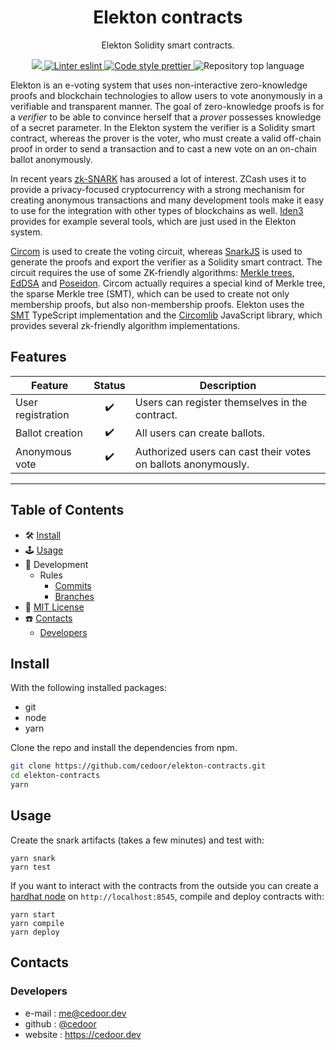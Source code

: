 <p align="center">
    <h1 align="center">
        Elekton contracts
    </h1>
    <p align="center">Elekton Solidity smart contracts.</p>
</p>

<p align="center">
    <a href="https://github.com/cedoor/elekton-contracts/blob/main/LICENSE" target="_blank">
        <img src="https://img.shields.io/github/license/cedoor/elekton-contracts.svg?style=flat-square">
    </a>
    <a href="https://eslint.org/" target="_blank">
        <img alt="Linter eslint" src="https://img.shields.io/badge/linter-eslint-8080f2?style=flat-square&logo=eslint">
    </a>
    <a href="https://prettier.io/" target="_blank">
        <img alt="Code style prettier" src="https://img.shields.io/badge/code%20style-prettier-f8bc45?style=flat-square&logo=prettier">
    </a>
    <img alt="Repository top language" src="https://img.shields.io/github/languages/top/cedoor/elekton-contracts?style=flat-square">
</p>

Elekton is an e-voting system that uses non-interactive zero-knowledge proofs and blockchain technologies to allow users to vote anonymously in a verifiable and transparent manner. The goal of zero-knowledge proofs is for a *verifier* to be able to convince herself that a *prover* possesses knowledge of a secret parameter. In the Elekton system the verifier is a Solidity smart contract, whereas the prover is the voter, who must create a valid off-chain proof in order to send a transaction and to cast a new vote on an on-chain ballot anonymously. 

In recent years [zk-SNARK](https://doi.org/10.1145/2090236.2090263) has aroused a lot of interest. ZCash uses it to provide a privacy-focused cryptocurrency with a strong mechanism for creating anonymous transactions and many development tools make it easy to use for the integration with other types of blockchains as well. [Iden3](https://www.iden3.io/) provides for example several tools, which are just used in the Elekton system.

[Circom](https://github.com/iden3/circom) is used to create the voting circuit, whereas [SnarkJS](https://github.com/iden3/snarkjs) is used to generate the proofs and export the verifier as a Solidity smart contract. The circuit requires the use of some ZK-friendly algorithms: [Merkle trees](https://doi.org/10.1007/3-540-48184-2_32), [EdDSA](https://doi.org/10.17487/RFC8032) and [Poseidon](https://www.poseidon-hash.info/). Circom actually requires a special kind of Merkle tree, the sparse Merkle tree (SMT), which can be used to create not only membership proofs, but also non-membership proofs. Elekton uses the [SMT](https://github.com/cedoor/sparse-merkle-tree) TypeScript implementation and the [Circomlib](https://github.com/iden3/circomlib) JavaScript library, which provides several zk-friendly algorithm implementations.

## Features

| Feature           | Status | Description                                                   |
| ----------------- | :----: | ------------------------------------------------------------- |
| User registration |   ✔️   | Users can register themselves in the contract.                |
| Ballot creation   |   ✔️   | All users can create ballots.                                 |
| Anonymous vote    |   ✔️   | Authorized users can cast their votes on ballots anonymously. |

---

## Table of Contents

-   🛠 [Install](#install)
-   🕹 [Usage](#usage)
-   🔬 Development
    -   Rules
        -   [Commits](https://github.com/cedoor/cedoor/tree/main/git#commits-rules)
        -   [Branches](https://github.com/cedoor/cedoor/tree/main/git#branch-rules)
-   🧾 [MIT License](https://github.com/cedoor/elekton-contracts/blob/main/LICENSE)
-   ☎️ [Contacts](#contacts)
    -   [Developers](#developers)

## Install

With the following installed packages:

-   git
-   node
-   yarn

Clone the repo and install the dependencies from npm.

```bash
git clone https://github.com/cedoor/elekton-contracts.git
cd elekton-contracts
yarn
```

## Usage

Create the snark artifacts (takes a few minutes) and test with:

```
yarn snark
yarn test
```

If you want to interact with the contracts from the outside you can create a [hardhat node](https://hardhat.org/hardhat-network/)
on `http://localhost:8545`, compile and deploy contracts with:

```
yarn start
yarn compile
yarn deploy
```

## Contacts

### Developers

-   e-mail : me@cedoor.dev
-   github : [@cedoor](https://github.com/cedoor)
-   website : https://cedoor.dev
